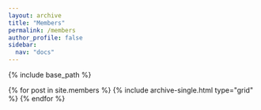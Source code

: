 ```yaml
---
layout: archive
title: "Members"
permalink: /members
author_profile: false
sidebar:
  nav: "docs"
---
```


{% include base_path %}

<div class="grid__wrapper">
  {% for post in site.members %}
    {% include archive-single.html type="grid" %}
  {% endfor %}
</div>
